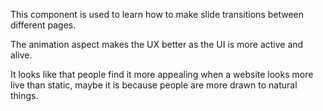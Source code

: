 This component is used to learn how to make slide transitions between different pages.

The animation aspect makes the UX better as the UI is more active and alive.

It looks like that people find it more appealing when a website looks more live than static, maybe it is because people are more drawn to natural things.